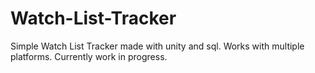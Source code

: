 # Watch-List-Tracker
 Simple Watch List Tracker made with unity and sql. Works with multiple platforms. Currently work in progress. 

